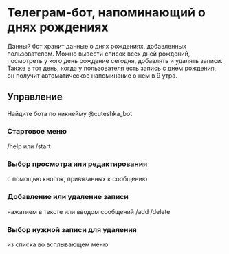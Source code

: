Телеграм-бот, напоминающий о днях рождениях
========

Данный бот хранит данные о днях рождениях, добавленных пользователем.
Можно вывести список всех дней рождений, посмотреть у кого день рождение сегодня, добавлять и удалять записи. Также в тот день, когда у пользователя есть запись с днем рождения, он получит автоматическое напоминание о нем в 9 утра.  

Управление
-----------------
Найдите бота по никнейму @cuteshka_bot

### Стартовое меню
/help или
/start

### Выбор просмотра или редактирования
с помощью кнопок, привязанных к сообщению 


### Добавление или удаление записи
нажатием в тексте или вводом сообщений /add /delete

### Выбор нужной записи для удаления
из списка во всплывающем меню


 
